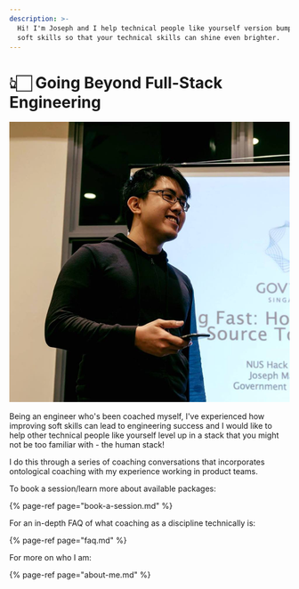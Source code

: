 ```yaml
---
description: >-
  Hi! I'm Joseph and I help technical people like yourself version bump your
  soft skills so that your technical skills can shine even brighter.
---
```


# 👆🏻 Going Beyond Full-Stack Engineering

![A picture of me incase you were curious &#x270C;&#x1F3FC;](.gitbook/assets/public-001.jpg)

Being an engineer who's been coached myself, I've experienced how improving soft skills can lead to engineering success and I would like to help other technical people like yourself level up in a stack that you might not be too familiar with - the human stack!

I do this through a series of coaching conversations that incorporates ontological coaching with my experience working in product teams.

To book a session/learn more about available packages:

{% page-ref page="book-a-session.md" %}

For an in-depth FAQ of what coaching as a discipline technically is:

{% page-ref page="faq.md" %}

For more on who I am:

{% page-ref page="about-me.md" %}




